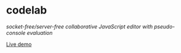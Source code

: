 # codelab
*socket-free/server-free collaborative JavaScript editor with pseudo-console evaluation*

[Live demo](https://mhollingshead.github.io/code-lab/)